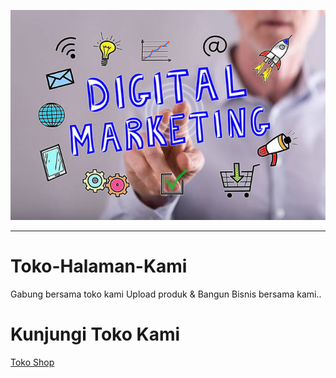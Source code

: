![img](https://github.com/Buat-Halaman-Bisnis-Kamu/Toko-Halaman-Kami/blob/master/Image/images.jpeg)

----



# Toko-Halaman-Kami
Gabung bersama toko kami Upload produk &amp; Bangun Bisnis bersama kami..

# Kunjungi Toko Kami

[ Toko Shop ](https://business.facebook.com/klikshop01/shop/?rt=19)
